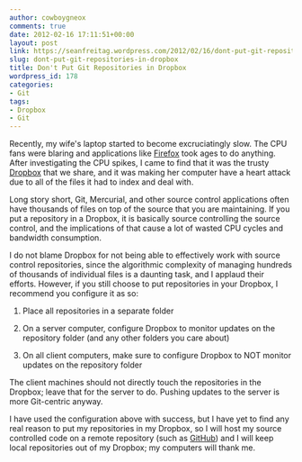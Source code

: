 ```yaml
---
author: cowboygneox
comments: true
date: 2012-02-16 17:11:51+00:00
layout: post
link: https://seanfreitag.wordpress.com/2012/02/16/dont-put-git-repositories-in-dropbox/
slug: dont-put-git-repositories-in-dropbox
title: Don't Put Git Repositories in Dropbox
wordpress_id: 178
categories:
- Git
tags:
- Dropbox
- Git
---
```


Recently, my wife's laptop started to become excruciatingly slow. The CPU fans were blaring and applications like [Firefox](http://www.mozilla.org/en-US/firefox/new/) took ages to do anything. After investigating the CPU spikes, I came to find that it was the trusty [Dropbox](https://www.dropbox.com/) that we share, and it was making her computer have a heart attack due to all of the files it had to index and deal with.

Long story short, Git, Mercurial, and other source control applications often have thousands of files on top of the source that you are maintaining. If you put a repository in a Dropbox, it is basically source controlling the source control, and the implications of that cause a lot of wasted CPU cycles and bandwidth consumption.

I do not blame Dropbox for not being able to effectively work with source control repositories, since the algorithmic complexity of managing hundreds of thousands of individual files is a daunting task, and I applaud their efforts. However, if you still choose to put repositories in your Dropbox, I recommend you configure it as so:



	
  1. Place all repositories in a separate folder

	
  2. On a server computer, configure Dropbox to monitor updates on the repository folder (and any other folders you care about)

	
  3. On all client computers, make sure to configure Dropbox to NOT monitor updates on the repository folder


The client machines should not directly touch the repositories in the Dropbox; leave that for the server to do. Pushing updates to the server is more Git-centric anyway.

I have used the configuration above with success, but I have yet to find any real reason to put my repositories in my Dropbox, so I will host my source controlled code on a remote repository (such as [GitHub](https://github.com/)) and I will keep local repositories out of my Dropbox; my computers will thank me.
